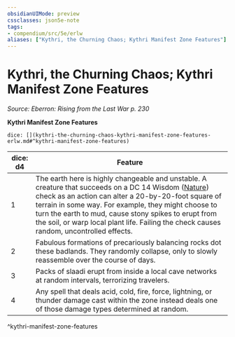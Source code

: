 ```yaml
---
obsidianUIMode: preview
cssclasses: json5e-note
tags:
- compendium/src/5e/erlw
aliases: ["Kythri, the Churning Chaos; Kythri Manifest Zone Features"]
---
```

# Kythri, the Churning Chaos; Kythri Manifest Zone Features
*Source: Eberron: Rising from the Last War p. 230* 

**Kythri Manifest Zone Features**

`dice: [](kythri-the-churning-chaos-kythri-manifest-zone-features-erlw.md#^kythri-manifest-zone-features)`

| dice: d4 | Feature |
|----------|---------|
| 1 | The earth here is highly changeable and unstable. A creature that succeeds on a DC 14 Wisdom ([Nature](/Systems/5e/rules/skills.md#Nature)) check as an action can alter a 20-by-20-foot square of terrain in some way. For example, they might choose to turn the earth to mud, cause stony spikes to erupt from the soil, or warp local plant life. Failing the check causes random, uncontrolled effects. |
| 2 | Fabulous formations of precariously balancing rocks dot these badlands. They randomly collapse, only to slowly reassemble over the course of days. |
| 3 | Packs of slaadi erupt from inside a local cave networks at random intervals, terrorizing travelers. |
| 4 | Any spell that deals acid, cold, fire, force, lightning, or thunder damage cast within the zone instead deals one of those damage types determined at random. |
^kythri-manifest-zone-features